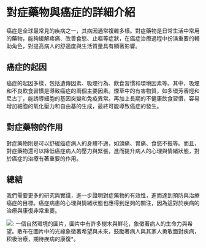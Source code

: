 # 對症藥物與癌症的詳細介紹

癌症是全球最常見的疾病之一，其病因通常複雜多樣。對症藥物是日常生活中常用的藥物，能夠緩解疼痛、改善食慾、止嘔等症狀，在癌症治療過程中扮演重要的輔助角色，對提高病人的舒適度與生活質量具有顯著影響。

## 癌症的起因

癌症的起因多樣，包括遺傳因素、吸煙行為、飲食習慣和環境因素等。其中，吸煙和不良飲食習慣是導致癌症的兩個主要因素。煙草中的有害物質，如多環芳香烴和尼古丁，能誘導細胞的基因突變和免疫異常。再加上長期的不健康飲食習慣，容易增加細胞的氧化壓力和自由基的生成，最終可能導致癌症的發生。

## 對症藥物的作用

對症藥物則是可以舒緩癌症病人的身體不適，如頭痛、胃痛、食慾不振等。而且，對症藥物還可以降低癌症病人的壓力與緊張，進而提升病人的心理與情緒狀態，對於癌症的治療有著重要的作用。

## 總結

我們需要更多的研究與實踐，進一步證明對症藥物的有效性，進而達到預防與治療癌症的目標。癌症病患的心理與情緒狀態也應得到足夠的關注，因為這對於疾病的治療與康復非常重要。

![: 一個自然環境的圖片，圖片中有許多樹木與鮮花，象徵著病人的生命力與希望。散布在圖片中的光線象徵著希望與未來，鼓勵著病人與其家人勇敢面對疾病，积极治療，期待疾病的康復*。](https://i.imgur.com/oifMQQ4.jpeg)